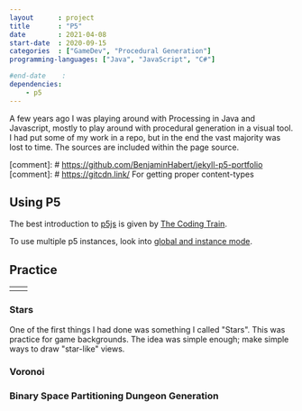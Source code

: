 ```yaml
---
layout      : project
title       : "P5"
date        : 2021-04-08
start-date  : 2020-09-15
categories  : ["GameDev", "Procedural Generation"]
programming-languages: ["Java", "JavaScript", "C#"]

#end-date    : 
dependencies:
    - p5
---
```


A few years ago I was playing around with Processing in Java and Javascript, mostly to play around with procedural generation in a visual tool. I had put some of my work in a repo, but in the end the vast majority was lost to time. The sources are included within the page source.

[comment]: #    https://github.com/BenjaminHabert/jekyll-p5-portfolio
[comment]: #    https://gitcdn.link/    For getting proper content-types

## Using P5
The best introduction to [p5js](https://p5js.org/) is given by [The Coding Train](https://www.youtube.com/@TheCodingTrain).

To use multiple p5 instances, look into [global and instance mode](https://github.com/processing/p5.js/wiki/Global-and-instance-mode).

<script src="https://cdn.jsdelivr.net/npm/p5@1.3.1/lib/p5.js"></script>
<!--
<script src="https://cdnjs.cloudflare.com/ajax/libs/p5.js/1.3.1/addons/p5.sound.js" integrity="sha512-KxzVm+IqxNNq0+SzT/zzd5PHxY4LPrN+v5gZJ6+JKqjeU3Cr4y/djAg5eNlKDWurn1SeKZpql/yeOMWblMSzOg==" crossorigin="anonymous"></script>
-->

## Practice

<table>
    <tr>
        <td><div id="c1"></div></td>
        <td><div id="c2"></div></td>
    </tr>
</table>
<!--<td><div id="c1"></div></td>-->

<script>
let c1 = new p5(( sketch ) => {
    sketch.setup = () => {
        sketch.createCanvas(100, 100);
        sketch.noLoop()
    };
    sketch.draw = () => {
        sketch.background(0);
        sketch.fill(255);
        sketch.rect(50,50,50,50);
    };
}, 'c1');
</script>

<!--<div id="c2"></div>-->

<script>
let p52 = new p5(( sketch ) => {
    sketch.setup = () => {
        sketch.createCanvas(100, 100);
        sketch.noLoop()
    };

    sketch.draw = () => {
        sketch.background(0);
        sketch.fill(100);
        sketch.rect(50,50,50,50);
    };
}, 'c2');
</script>


### Stars
One of the first things I had done was something I called "Stars". This was practice for game backgrounds. The idea was simple enough; make simple ways to draw "star-like" views.


<div id="cstargrid"></div>

<script>
let stargrid = new p5(( sketch ) => {
    var width
    var height
    var controller

    class StarGridController {
        /**
         * @param {Int}
         * @param {Number}
         */
        constructor(starGap = 10, noiseScale = 0.02) {
            this.starGap = starGap
            this.noiseScale = noiseScale
        }

        setup() {
            
        }

        draw() {
            //sketch.background(50)
            for(var y = this.starGap; y < sketch.height - (this.starGap - 1); y+=this.starGap){
                for(var x = this.starGap; x < sketch.width - (this.starGap - 1); x+=this.starGap){
                    var noiseVal = sketch.noise(x*this.noiseScale - (x * 10), y*this.noiseScale - (y * 10)) * sketch.random(100, 256);
                    var r = (noiseVal * sketch.random(100, 256) / 256);
                    var g = (noiseVal * sketch.random(100, 256) / 256);
                    var b = (noiseVal * sketch.random(200, 256) / 256);
                    var c = sketch.color(r,g,b);

                    sketch.set(x, y, c);
                }
            }
            sketch.updatePixels()
        }
    }

    let starGap = 10
    let noiseScale = 0.02
    
    sketch.setup = () => {
        width = document.getElementById("cstargrid").clientWidth
        height = document.getElementById("cstargrid").clientHeight
        console.log(width)
        console.log(height)

        sketch.createCanvas(500, 500);

        //controller = new StarGridController(10, 0.02)
        //controller.setup()
        sketch.pixelDensity(1)
        sketch.background(0)
    };

    sketch.draw = () => {
        //controller.draw()
        for(var y = starGap; y < sketch.height - (starGap - 1); y+=starGap){
            for(var x = starGap; x < sketch.width - (starGap - 1); x+=starGap){
                var noiseVal = sketch.noise(x*noiseScale - (x * 10), y*noiseScale - (y * 10)) * sketch.random(100, 256);
                var r = (noiseVal * sketch.random(100, 256) / 256);
                var g = (noiseVal * sketch.random(100, 256) / 256);
                var b = (noiseVal * sketch.random(200, 256) / 256);
                var c = sketch.color(r,g,b);

                sketch.set(x, y, c);
            }
        }
        sketch.updatePixels()
    };
}, 'cstargrid');
</script>


<div id="cstars"></div>

<script>
let cstars = new p5(( sketch ) => {
    class Vector {
        constructor(x = 0.0, y = 0.0) {
            this.x = x
            this.y = y
        }
    }

    class Orbit{
        constructor(startingAngle = 0.0, velocity = new Vector(0, 0), semiMajorAxis = 0.0, semiMinorAxis = 0.0) {}
    }

    function randomColor(startingColor = undefined) {
        if (startingColor) {

        }
        let r = sketch.random(100, 256);
        let g = sketch.random(100, 256);
        let b = sketch.random(200, 256);
        let c = sketch.color(r,g,b);
        return c
    }

    //This exists in processing language https://processing.org/reference/#color technically...
    // even though in the doc it doesn't https://processing.org/reference/addition.html
    p5.Color.prototype.add = function(value) {
        if (value instanceof p5.Color) {
            //this = new p5.Color()
        }
        if (value instanceof Number) {

        }
        if (value instanceof Array) {

        }
    }

    class Star {
        constructor(position = new Vector(0,0), speed = new Vector(0,0), size = 0.1, color = sketch.color(0,0,0)) {
            this.position = position
            this.speed = speed
            this.size = size
            this.color = color
        }

        getPosition(time) {
            var newx = this.position.x + this.speed.x
            var newy = this.position.y + this.speed.y

            if (newx > sketch.width) {
                newx -= sketch.width
            }

            if (newy > sketch.height) {
                newy -= sketch.height
            }

            return new Vector(newx, newy)
        }

        draw(time) {
            this.position = this.getPosition(time)
            //let color = this.color - sketch.random(-10, 10)
            let color = randomColor()
            sketch.noStroke()
            sketch.fill(color)
            sketch.circle(this.position.x, this.position.y, this.size - sketch.random(-1, 1))
        }
    }

    class StarsController {
        constructor() {
            this.stars = []
        }

        setup() {
            let starsCount = Math.floor(sketch.random() * 100)

            for (var i = 0; i < starsCount; i++) {
                let x = Math.round(sketch.width * sketch.random(0.01, 0.99));
                let y = Math.round(sketch.height * sketch.random(0.01, 0.99));
                let speed = new Vector(sketch.random(-0.99, 0.99), sketch.random(-0.99, 0.99))
                let c = randomColor()
                

                var newStar = new Star(new Vector(x, y), speed, sketch.random(1, 10), c);
                this.stars.push(newStar);
            }
            console.log("setup complete \n")
        }

        draw() {
            for (const star of this.stars) {
                star.draw(sketch.millis() / 1000)
            }
        }
    }

    let controller = new StarsController()
    let star = new Star()
    sketch.setup = () => {
        sketch.createCanvas(500, 500);
        controller.setup()
        console.log(controller.stars[0].color)
        //console.log(controller.stars[0].color instanceof p5.Color)
    };
    sketch.draw = () => {
        sketch.background(0);
        controller.draw()

        sketch.fill(sketch.color(255,255,255))
        sketch.text(Math.floor(sketch.frameRate()), 50, 50);
    };
}, 'cstars');
</script>



### Voronoi


<div id="cvoronoi"></div>

<script>
let cvoronoi = new p5(( sketch ) => {
    let x = 100;
    let y = 100;
    sketch.setup = () => {
        sketch.createCanvas(200, 200);
    };

    sketch.draw = () => {
        sketch.background(0);
        sketch.fill(100);
        sketch.rect(x,y,10,10);
    };
}, 'cvoronoi');
</script>



### Binary Space Partitioning Dungeon Generation


<div id="cbsp"></div>

<script>
let cbsp = new p5(( sketch ) => {
    let x = 100;
    let y = 100;
    sketch.setup = () => {
        sketch.createCanvas(200, 200);
    };

    sketch.draw = () => {
        sketch.background(0);
        sketch.fill(100);
        sketch.rect(x,y,10,10);
    };
}, 'cbsp');
</script>
